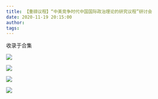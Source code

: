 ```yaml
---
title: 【重磅议程】“中美竞争时代中国国际政治理论的研究议程”研讨会
date: 2020-11-19 20:15:00
author: 
tags: 
---
```



收录于合集

![](/images/1782/2.jpeg)

![](/images/1782/3.jpeg)

![](/images/1782/4.jpeg)

  
  
![](/images/1782/5.gif)  

